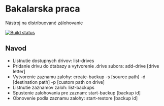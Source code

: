 # Bakalarska praca

Nástroj na distribuované zálohovanie

[![Build status](https://ci.appveyor.com/api/projects/status/github/Fancman/BackupSoftware?svg=TRUE)](https://ci.appveyor.com/project/Fancman/BackupSoftware)


## Navod

- Listnutie dostupnych drivov: list-drives
- Pridanie drivu do dtabazy a vytvorenie .drive subora: add-drive [drive letter] 
- Vytvorenie zaznamu zalohy: create-backup -s [source path] -d [destination path] -p [custom path on drive]
- Listnutie zaznamov zaloh: list-backups
- Spustenie zalohovania pre zaznam: start-backup [backup id]
- Obnovenie podla zaznamu zalohy: start-restore [backup id]